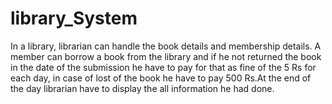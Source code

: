 # library_System
In a library, librarian can handle the book details and membership details. A member can borrow a book from the library and if he not returned the book in the date of the submission he have to pay for that as fine of the 5 Rs for each day, in case of lost of the book he have to pay 500 Rs.At the end of the day librarian  have to display the all information he had done.
